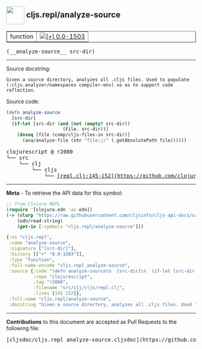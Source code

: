 ## <img width="48px" valign="middle" src="http://i.imgur.com/Hi20huC.png"> cljs.repl/analyze-source

 <table border="1">
<tr>

<td>function</td>
<td><a href="https://github.com/cljsinfo/cljs-api-docs/tree/0.0-1503"><img valign="middle" alt="[+] 0.0-1503" src="https://img.shields.io/badge/+-0.0--1503-lightgrey.svg"></a> </td>
</tr>
</table>

 <samp>
(__analyze-source__ src-dir)<br>
</samp>

---




Source docstring:

```
Given a source directory, analyzes all .cljs files. Used to populate
(:cljs.analyzer/namespaces compiler-env) so as to support code reflection.
```

Source code:

```clj
(defn analyze-source
  [src-dir]
  (if-let [src-dir (and (not (empty? src-dir))
                     (File. src-dir))]
    (doseq [file (comp/cljs-files-in src-dir)]
      (ana/analyze-file (str "file://" (.getAbsolutePath file))))))
```

 <pre>
clojurescript @ r2080
└── src
    └── clj
        └── cljs
            └── <ins>[repl.clj:145-152](https://github.com/clojure/clojurescript/blob/r2080/src/clj/cljs/repl.clj#L145-L152)</ins>
</pre>


---

__Meta__ - To retrieve the API data for this symbol:

```clj
;; from Clojure REPL
(require '[clojure.edn :as edn])
(-> (slurp "https://raw.githubusercontent.com/cljsinfo/cljs-api-docs/catalog/cljs-api.edn")
    (edn/read-string)
    (get-in [:symbols "cljs.repl/analyze-source"]))
```

```clj
{:ns "cljs.repl",
 :name "analyze-source",
 :signature ["[src-dir]"],
 :history [["+" "0.0-1503"]],
 :type "function",
 :full-name-encode "cljs.repl_analyze-source",
 :source {:code "(defn analyze-source\n  [src-dir]\n  (if-let [src-dir (and (not (empty? src-dir))\n                     (File. src-dir))]\n    (doseq [file (comp/cljs-files-in src-dir)]\n      (ana/analyze-file (str \"file://\" (.getAbsolutePath file))))))",
          :repo "clojurescript",
          :tag "r2080",
          :filename "src/clj/cljs/repl.clj",
          :lines [145 152]},
 :full-name "cljs.repl/analyze-source",
 :docstring "Given a source directory, analyzes all .cljs files. Used to populate\n(:cljs.analyzer/namespaces compiler-env) so as to support code reflection."}

```

---

__Contributions__ to this document are accepted as Pull Requests to the following file:

 <pre>
[cljsdoc/cljs.repl_analyze-source.cljsdoc](https://github.com/cljsinfo/cljs-api-docs/blob/master/cljsdoc/cljs.repl_analyze-source.cljsdoc)
</pre>


